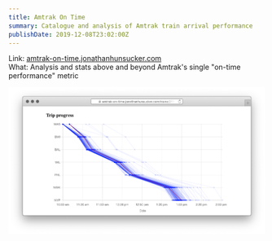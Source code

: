 ```yaml
---
title: Amtrak On Time
summary: Catalogue and analysis of Amtrak train arrival performance
publishDate: 2019-12-08T23:02:00Z
---
```


Link: <a href="https://amtrak-on-time.jonathanhunsucker.com/">amtrak-on-time.jonathanhunsucker.com</a>  
What: Analysis and stats above and beyond Amtrak's single "on-time performance" metric

<img src="images/screenshot.png" />

